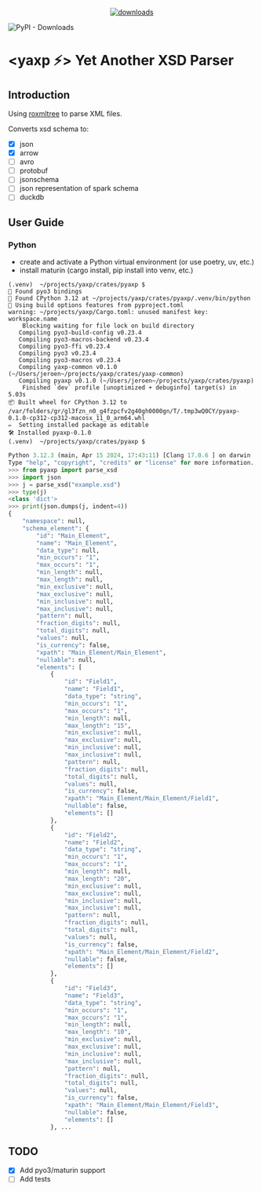 <p align="center">
  <a href="https://pypi.org/project/pyaxp/">
    <img alt="downloads" src="https://img.shields.io/pypi/dm/pyaxp">
  </a>
</p>

![PyPI - Downloads](https://img.shields.io/pypi/dm/pyaxp)

# **<yaxp ⚡> Yet Another XSD Parser**


## Introduction
Using [roxmltree](https://github.com/RazrFalcon/roxmltree) to parse XML files. 

Converts xsd schema to:
- [x] json
- [x] arrow
- [ ] avro
- [ ] protobuf
- [ ] jsonschema
- [ ] json representation of spark schema
- [ ] duckdb

## User Guide
### Python
- create and activate a Python virtual environment (or use poetry, uv, etc.)
- install maturin (cargo install, pip install into venv, etc.)

```shell
(.venv)  ~/projects/yaxp/crates/pyaxp $
🔗 Found pyo3 bindings
🐍 Found CPython 3.12 at ~/projects/yaxp/crates/pyaxp/.venv/bin/python
📡 Using build options features from pyproject.toml
warning: ~/projects/yaxp/Cargo.toml: unused manifest key: workspace.name
    Blocking waiting for file lock on build directory
   Compiling pyo3-build-config v0.23.4
   Compiling pyo3-macros-backend v0.23.4
   Compiling pyo3-ffi v0.23.4
   Compiling pyo3 v0.23.4
   Compiling pyo3-macros v0.23.4
   Compiling yaxp-common v0.1.0 (~/Users/jeroen~/projects/yaxp/crates/yaxp-common)
   Compiling pyaxp v0.1.0 (~/Users/jeroen~/projects/yaxp/crates/pyaxp)
    Finished `dev` profile [unoptimized + debuginfo] target(s) in 5.03s
📦 Built wheel for CPython 3.12 to /var/folders/gr/gl3fzn_n0_g4fzpcfv2g40gh0000gn/T/.tmp3wQ0CY/pyaxp-0.1.0-cp312-cp312-macosx_11_0_arm64.whl
✏️  Setting installed package as editable
🛠 Installed pyaxp-0.1.0
(.venv)  ~/projects/yaxp/crates/pyaxp $
```

```python
Python 3.12.3 (main, Apr 15 2024, 17:43:11) [Clang 17.0.6 ] on darwin
Type "help", "copyright", "credits" or "license" for more information.
>>> from pyaxp import parse_xsd
>>> import json
>>> j = parse_xsd("example.xsd")
>>> type(j)
<class 'dict'>
>>> print(json.dumps(j, indent=4))
{
    "namespace": null,
    "schema_element": {
        "id": "Main_Element",
        "name": "Main_Element",
        "data_type": null,
        "min_occurs": "1",
        "max_occurs": "1",
        "min_length": null,
        "max_length": null,
        "min_exclusive": null,
        "max_exclusive": null,
        "min_inclusive": null,
        "max_inclusive": null,
        "pattern": null,
        "fraction_digits": null,
        "total_digits": null,
        "values": null,
        "is_currency": false,
        "xpath": "Main_Element/Main_Element",
        "nullable": null,
        "elements": [
            {
                "id": "Field1",
                "name": "Field1",
                "data_type": "string",
                "min_occurs": "1",
                "max_occurs": "1",
                "min_length": null,
                "max_length": "15",
                "min_exclusive": null,
                "max_exclusive": null,
                "min_inclusive": null,
                "max_inclusive": null,
                "pattern": null,
                "fraction_digits": null,
                "total_digits": null,
                "values": null,
                "is_currency": false,
                "xpath": "Main_Element/Main_Element/Field1",
                "nullable": false,
                "elements": []
            },
            {
                "id": "Field2",
                "name": "Field2",
                "data_type": "string",
                "min_occurs": "1",
                "max_occurs": "1",
                "min_length": null,
                "max_length": "20",
                "min_exclusive": null,
                "max_exclusive": null,
                "min_inclusive": null,
                "max_inclusive": null,
                "pattern": null,
                "fraction_digits": null,
                "total_digits": null,
                "values": null,
                "is_currency": false,
                "xpath": "Main_Element/Main_Element/Field2",
                "nullable": false,
                "elements": []
            },
            {
                "id": "Field3",
                "name": "Field3",
                "data_type": "string",
                "min_occurs": "1",
                "max_occurs": "1",
                "min_length": null,
                "max_length": "10",
                "min_exclusive": null,
                "max_exclusive": null,
                "min_inclusive": null,
                "max_inclusive": null,
                "pattern": null,
                "fraction_digits": null,
                "total_digits": null,
                "values": null,
                "is_currency": false,
                "xpath": "Main_Element/Main_Element/Field3",
                "nullable": false,
                "elements": []
            }, ...
```


## TODO

- [x] Add pyo3/maturin support
- [ ] Add tests
